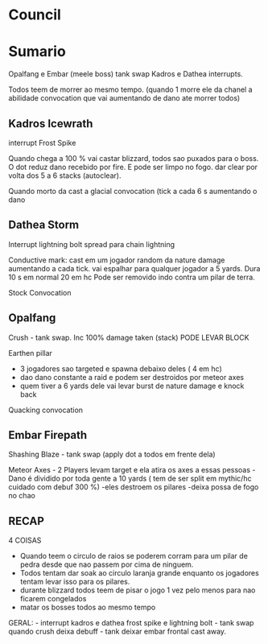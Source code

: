 # Council

# Sumario

Opalfang e Embar (meele boss) tank swap
Kadros e Dathea interrupts.

Todos teem de morrer ao mesmo tempo. (quando 1 morre ele da chanel a abilidade convocation que vai aumentando de dano ate morrer todos)

## Kadros Icewrath
interrupt Frost Spike

Quando chega a 100 % vai castar blizzard, todos sao puxados para o boss. O dot reduz dano recebido por fire. E pode ser limpo no fogo.
dar clear por volta dos 5 a 6 stacks (autoclear).

Quando morto da cast a glacial convocation (tick a cada 6 s aumentando o dano

## Dathea Storm

Interrupt lightning bolt
spread para chain lightning

Conductive mark: cast em um jogador random da nature damage aumentando a cada tick. vai espalhar para qualquer jogador a 5 yards. Dura 10 s em normal 20 em hc
Pode ser removido indo contra um pilar de terra.

Stock Convocation

## Opalfang
Crush - tank swap. Inc 100% damage taken (stack) PODE LEVAR BLOCK

Earthen pillar
- 3 jogadores sao targeted e spawna debaixo deles ( 4 em hc)
- dao dano constante a raid e podem ser destroidos por meteor axes
- quem tiver a 6 yards dele vai levar burst de nature damage e knock back

Quacking convocation

## Embar Firepath

Shashing Blaze - tank swap (apply dot a todos em frente dela)

Meteor Axes - 2 Players levam target e ela atira os axes a essas pessoas
	-Dano é dividido por toda gente a 10 yards ( tem de ser split em mythic/hc cuidado com debuf 300 %)
	-eles destroem os pilares
	-deixa possa de fogo no chao
	


## RECAP

4 COISAS
- Quando teem o circulo de raios se poderem corram para um pilar de pedra desde que nao passem por cima de ninguem.
- Todos tentam dar soak ao circulo laranja grande enquanto os jogadores tentam levar isso para os pilares.
- durante blizzard todos teem de pisar o jogo 1 vez pelo menos para nao ficarem congelados
- matar os bosses todos ao mesmo tempo

GERAL:
	- interrupt kadros e dathea frost spike e lightning bolt
	- tank swap quando crush deixa debuff
	- tank deixar embar frontal cast away.



